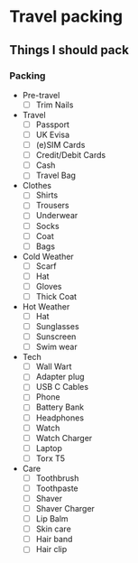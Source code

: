 # Travel packing

## Things I should pack

### Packing

- Pre-travel
  - [ ] Trim Nails
- Travel
  - [ ] Passport
  - [ ] UK Evisa
  - [ ] (e)SIM Cards
  - [ ] Credit/Debit Cards
  - [ ] Cash
  - [ ] Travel Bag
- Clothes
  - [ ] Shirts
  - [ ] Trousers
  - [ ] Underwear
  - [ ] Socks
  - [ ] Coat
  - [ ] Bags
- Cold Weather
  - [ ] Scarf
  - [ ] Hat
  - [ ] Gloves
  - [ ] Thick Coat
- Hot Weather
  - [ ] Hat
  - [ ] Sunglasses
  - [ ] Sunscreen
  - [ ] Swim wear
- Tech
  - [ ] Wall Wart
  - [ ] Adapter plug
  - [ ] USB C Cables
  - [ ] Phone
  - [ ] Battery Bank
  - [ ] Headphones
  - [ ] Watch
  - [ ] Watch Charger
  - [ ] Laptop
  - [ ] Torx T5
- Care
  - [ ] Toothbrush
  - [ ] Toothpaste
  - [ ] Shaver
  - [ ] Shaver Charger
  - [ ] Lip Balm
  - [ ] Skin care
  - [ ] Hair band
  - [ ] Hair clip

<script>
document.querySelectorAll("input[type=checkbox]").forEach(e => e.disabled = false)
</script>
